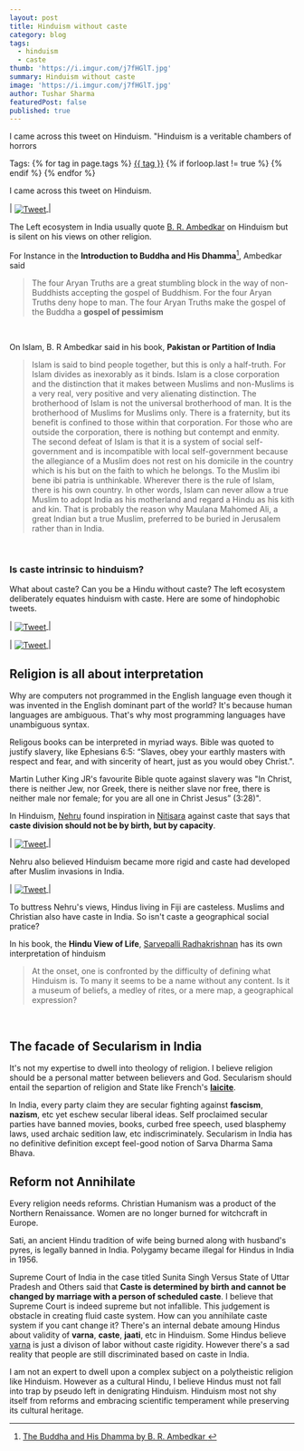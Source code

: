 ```yaml
---
layout: post
title: Hinduism without caste
category: blog
tags:
  - hinduism
  - caste
thumb: 'https://i.imgur.com/j7fHGlT.jpg'
summary: Hinduism without caste
image: 'https://i.imgur.com/j7fHGlT.jpg'
author: Tushar Sharma
featuredPost: false
published: true
---
```


I came across this tweet on Hinduism. "Hinduism is a veritable chambers of horrors<!-- truncate_here -->
<p>Tags: {% for tag in page.tags %} <a class="mytag" href="/tag/{{ tag }}" title="View posts tagged with &quot;{{ tag }}&quot;">{{ tag }}</a>  {% if forloop.last != true %} {% endif %} {% endfor %} </p>


I came across this tweet on Hinduism.

| <a href="https://twitter.com/kirubamunusamy/status/1307621960403300352?lang=en"><img align="center"  loading="lazy" src="{{site.baseurl}}/img/tweet_kiruba.jpg" alt="Tweet" /> </a>|

The Left ecosystem in India usually quote [B. R. Ambedkar](https://en.wikipedia.org/wiki/B._R._Ambedkar) on Hinduism but is silent on his views on other religion. 

For Instance in the **Introduction to Buddha and His Dhamma**[^ref1], Ambedkar said

<blockquote class="dq">
The four Aryan Truths are a great stumbling block in the
way of non-Buddhists accepting the gospel of Buddhism. For the four
Aryan Truths deny hope to man. The four Aryan Truths make the
gospel of the Buddha a <strong>gospel of pessimism</strong>
</blockquote><br>


On Islam, B. R Ambedkar said in his book, <strong>Pakistan or Partition of India</strong>  

<blockquote class="dq">
Islam is said to bind people together, but this is only a half-truth. For Islam divides as inexorably as it binds. Islam is a close corporation and the distinction that it makes between Muslims and non-Muslims is a very real, very positive and very alienating distinction. The brotherhood of Islam is not the universal brotherhood of man. It is the brotherhood of Muslims for Muslims only. There is a fraternity, but its benefit is confined to those within that corporation. For those who are outside the corporation, there is nothing but contempt and enmity. The second defeat of Islam is that it is a system of social self-government and is incompatible with local self-government because the allegiance of a Muslim does not rest on his domicile in the country which is his but on the faith to which he belongs. To the Muslim ibi bene ibi patria is unthinkable. Wherever there is the rule of Islam, there is his own country. In other words, Islam can never allow a true Muslim to adopt India as his motherland and regard a Hindu as his kith and kin. That is probably the reason why Maulana Mahomed Ali, a great Indian but a true Muslim, preferred to be buried in Jerusalem rather than in India.
</blockquote><br>


### Is caste intrinsic to hinduism? 

What about caste? Can you be a Hindu without caste? The left ecosystem deliberately equates hinduism with caste. Here are some of hindophobic tweets.


| <a href="https://twitter.com/Profdilipmandal/status/1358264946921005056"><img align="center"  loading="lazy" src="{{site.baseurl}}/img/tweet_mandal.jpg" alt="Tweet" /> </a>|

| <a href="https://twitter.com/surajyengde/status/1496214159146500107"><img align="center"  loading="lazy" src="{{site.baseurl}}/img/tweet_yengde.jpg" alt="Tweet" /> </a>|


## Religion is all about interpretation

Why are computers not programmed in the English language even though it was invented in the English dominant part of the world? It's because human languages are ambiguous. That's why most programming languages have unambiguous syntax. 

Religous books can be interpreted in myriad ways. Bible was quoted to justify slavery, like Ephesians 6:5: “Slaves, obey your earthly masters with respect and fear, and with sincerity of heart, just as you would obey Christ.". 

Martin Luther King JR's favourite Bible quote against slavery was "In Christ, there is neither Jew, nor Greek, there is neither slave nor free, there is neither male nor female; for you are all one in Christ Jesus” (3:28)".

In Hinduism, [Nehru](https://en.wikipedia.org/wiki/Jawaharlal_Nehru) found inspiration in [Nitisara](https://en.wikipedia.org/wiki/Nitisara) against caste that says that **caste division should not be by birth, but by capacity**. 

| <a href="https://twitter.com/tshrocks/status/1341640848962854912"><img align="center"  loading="lazy" src="{{site.baseurl}}/img/tweet_nehru.jpg" alt="Tweet" /> </a>|


Nehru also believed Hinduism became more rigid and caste had developed after Muslim invasions in India. 

| <a href="https://twitter.com/tshrocks/status/1405890572292820994"><img align="center"  loading="lazy" src="{{site.baseurl}}/img/tweet_nehru_caste.jpg" alt="Tweet" /> </a>|

To buttress Nehru's views, Hindus living in Fiji are casteless. Muslims and Christian also have caste in India. So isn't caste a geographical social pratice?


In his book, the **Hindu View of Life**, [Sarvepalli Radhakrishnan](https://en.wikipedia.org/wiki/Sarvepalli_Radhakrishnan) has its own interpretation of hinduism

<blockquote class="dq">
At the onset, one is confronted by the difficulty of defining what Hinduism is. To many it seems to be a name without any content. Is it a museum of beliefs, a medley of rites, or a mere map, a geographical expression? 
</blockquote><br>

## The facade of Secularism in India

It's not my expertise to dwell into theology of religion. I believe religion should be a personal matter between believers and God. Secularism should entail the separtion of religion and State like French's [**laicite**](https://en.wikipedia.org/wiki/Secularism_in_France).  

In India, every party claim they are secular fighting against **fascism**, **nazism**, etc yet eschew secular liberal ideas. Self proclaimed secular parties have banned movies, books, curbed free speech, used blasphemy laws, used archaic sedition law, etc indiscriminately. Secularism in India has no definitive definition except feel-good notion of Sarva Dharma Sama Bhava.

## Reform not Annihilate

Every religion needs reforms. Christian Humanism was a product of the Northern Renaissance. Women are no longer burned for witchcraft in Europe. 

Sati, an ancient Hindu tradition of wife being burned along with husband's pyres, is legally banned in India. Polygamy became illegal for Hindus in India in 1956.

Supreme Court of India in the case titled Sunita Singh Versus State of Uttar Pradesh and Others said that **Caste is determined by birth and cannot be changed by marriage with a person of scheduled caste**. I believe that Supreme Court is indeed supreme but not infallible. This judgement is obstacle in creating fluid caste system. How can you annihilate caste system if you cant change it? There's an internal debate amoung Hindus about validity of **varna**, **caste**, **jaati**, etc in Hinduism. Some Hindus believe [varna](https://en.wikipedia.org/wiki/Varna_(Hinduism)) is just a divison of labor without caste rigidity. However there's a sad reality that people are still discriminated based on caste in India.

I am not an expert to dwell upon a complex subject on a polytheistic religion like Hinduism. However as a cultural Hindu, I believe Hindus must not fall into trap by pseudo left in denigrating Hinduism. Hinduism most not shy itself from reforms and embracing scientific temperament while preserving its cultural heritage.

[^ref1]: [The Buddha and His Dhamma by B. R. Ambedkar
](http://www.columbia.edu/itc/mealac/pritchett/00ambedkar/ambedkar_buddha/00_intro.html)
